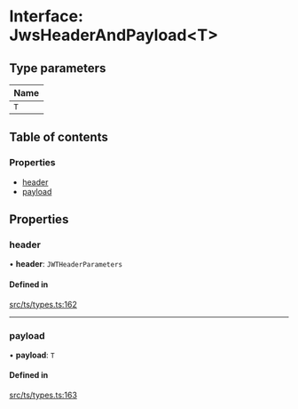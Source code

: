 # Interface: JwsHeaderAndPayload<T\>

## Type parameters

| Name |
| :------ |
| `T` |

## Table of contents

### Properties

- [header](JwsHeaderAndPayload.md#header)
- [payload](JwsHeaderAndPayload.md#payload)

## Properties

### header

• **header**: `JWTHeaderParameters`

#### Defined in

[src/ts/types.ts:162](https://gitlab.com/i3-market/code/wp3/t3.2/conflict-resolution/non-repudiation-protocol/-/blob/f58faf3/src/ts/types.ts#L162)

___

### payload

• **payload**: `T`

#### Defined in

[src/ts/types.ts:163](https://gitlab.com/i3-market/code/wp3/t3.2/conflict-resolution/non-repudiation-protocol/-/blob/f58faf3/src/ts/types.ts#L163)
